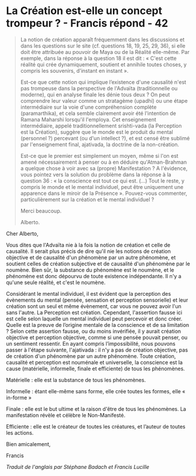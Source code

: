 # La Création est-elle un concept trompeur ? - Francis répond - 42

>La notion de création apparaît fréquemment dans les discussions et dans les questions sur le site (cf. questions 18, 19, 25, 29, 36), si elle doit être attribuée au pouvoir de Maya ou de la Réalité elle-même. Par exemple, dans la réponse à la question 18 il est dit : « C'est cette réalité qui crée dynamiquement, soutient et annihile toutes choses, y compris les souvenirs, d'instant en instant ». 
>
>Est-ce que cette notion qui implique l’existence d'une causalité n'est pas trompeuse dans la perspective de l'Advaïta (traditionnelle ou moderne), qui en analyse finale les dénie tous deux ? On peut comprendre leur valeur comme un stratagème (upadhi) ou une étape intermédiaire sur la voie d'une compréhension complète (paramarthika), et cela semble clairement avoir été l'intention de Ramana Maharshi lorsqu'il l'employa. Cet enseignement intermédiaire, appelé traditionnellement srishti-vada (la Perception est la Création), suggère que le monde est le produit du mental (personnel ?) percevant (ou d'un intellect ?), et est censé être sublimé par l'enseignement final, ajativada, la doctrine de la non-création. 
>
>Est-ce que le premier est simplement un moyen, même si l'on est amené nécessairement à penser ou à en déduire qu'Atman-Brahman a quelque chose à voir avec sa (propre) Manifestation ? A l'évidence, vous pointez vers la solution du problème dans la réponse à la question 36 : « la conscience est tout ce qui est. (...) Tout le reste, y compris le monde et le mental individuel, peut être uniquement une apparence dans le miroir de la Présence ». Pouvez-vous commenter, particulièrement sur la création et le mental individuel ? 
>
>Merci beaucoup. 
>
>Alberto. 

Cher Alberto, 

Vous dites que l'Advaïta nie à la fois la notion de création et celle de causalité. Il serait plus précis de dire qu'il nie les notions de création objective et de causalité d'un phénomène par un autre phénomène, et soutient celles de création subjective et de causalité d'un phénomène par le noumène. Bien sûr, la substance du phénomène est le noumène, et le phénomène est donc dépourvu de toute existence indépendante. Il n'y a qu'une seule réalité, et c'est le noumène. 

Considérant le mental individuel, il est évident que la perception des évènements du mental (pensée, sensation et perception sensorielle) et leur création sont un seul et même évènement, car vous ne pouvez avoir l'un sans l'autre. La Perception est création. Cependant, l'assertion fausse ici est celle selon laquelle un mental individuel peut percevoir et donc créer. Quelle est la preuve de l’origine mentale de la conscience et de sa limitation ? Selon cette assertion fausse, ou du moins invérifiée, il y aurait création objective et perception objective, comme si une pensée pouvait penser, ou un sentiment ressentir. En ayant compris l’impossibilité, nous pouvons passer à l'étape suivante, l'ajativada : il n'y a pas de création objective, pas de création d'un phénomène par un autre phénomène. Toute création, causalité et perception est nouménale et universelle, la conscience est la cause (matérielle, informelle, finale et efficiente) de tous les phénomènes. 

Matérielle : elle est la substance de tous les phénomènes. 

Informelle : étant elle-même sans forme, elle crée toutes les formes, elle « in-forme » 

Finale : elle est le but ultime et la raison d'être de tous les phénomènes. La manifestation révèle et célèbre le Non-Manifesté. 

Efficiente : elle est le créateur de toutes les créatures, et l’auteur de toutes les actions. 

Bien amicalement, 

Francis

_Traduit de l'anglais par Stéphane Badach et Francis Lucille_

